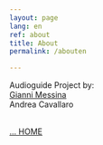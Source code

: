 ```yaml
---
layout: page
lang: en
ref: about
title: About
permalink: /abouten

---
```


Audioguide 
Project by: <br>
[Gianni Messina](https://www.giannimessina.it/)<br>
Andrea Cavallaro<br><br>

<a href="{{ site.baseurl }}">
... HOME</a>
